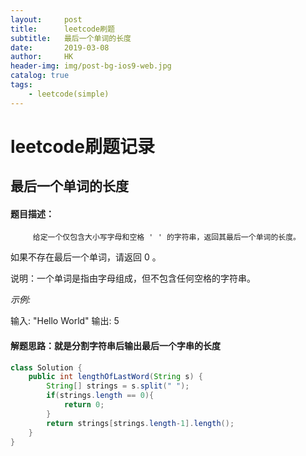 ```yaml
---
layout:     post
title:      leetcode刷题
subtitle:   最后一个单词的长度
date:       2019-03-08
author:     HK
header-img: img/post-bg-ios9-web.jpg
catalog: true
tags:
    - leetcode(simple)
---
```

# leetcode刷题记录
## 最后一个单词的长度

#### 题目描述：
         给定一个仅包含大小写字母和空格 ' ' 的字符串，返回其最后一个单词的长度。

如果不存在最后一个单词，请返回 0 。

说明：一个单词是指由字母组成，但不包含任何空格的字符串。

*示例:*

输入: "Hello World"
输出: 5

#### 解题思路：就是分割字符串后输出最后一个字串的长度
```java
class Solution {
    public int lengthOfLastWord(String s) {
        String[] strings = s.split(" ");
        if(strings.length == 0){
            return 0;
        }
        return strings[strings.length-1].length();
    }
}
```
